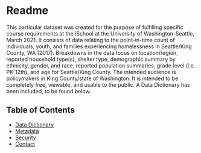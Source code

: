# Readme
This particular dataset was created for the purpose of fulfilling specific course requirements at the iSchool at the University of Washington-Seattle, March 2021. It consists of data relating to the point-in-time count of individuals, youth, and families experiencing homelessness in Seattle/King County, WA (2017). Breakdowns in the data focus on location/region, reported household type(s), shelter type, demographic summary by ethnicity, gender, and race, reported population summaries, grade level (i.e. PK-12th), and age for Seattle/King County. The intended audience is policymakers in King County/state of Washington. It is intended to be completely free, viewable, and usable to the public. A Data Dictionary has been included, to be found below.

## Table of Contents
- [Data Dictionary](#datadictionary)
- [Metadata](#metadata)
 - [Security](#security)
 - [Contact](#contact)
 
